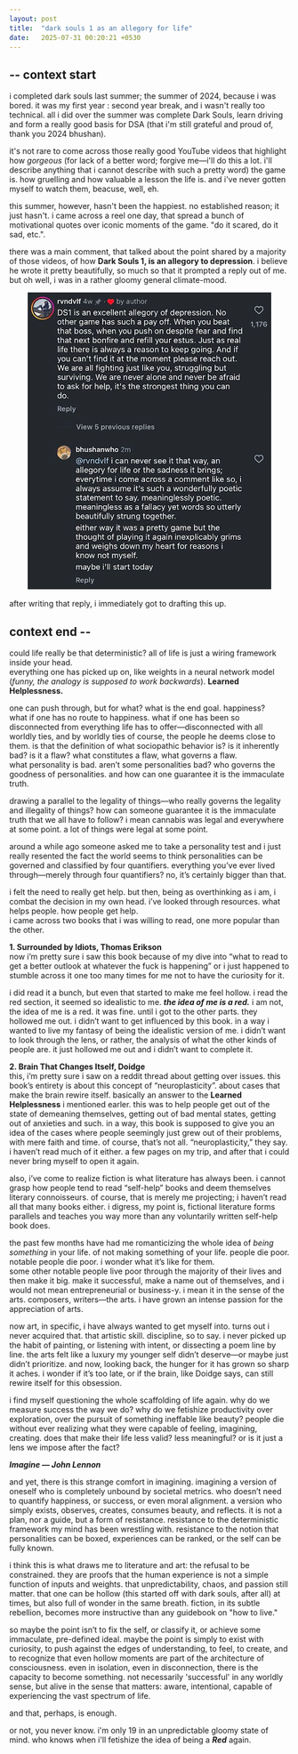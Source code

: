 ```yaml
---
layout: post
title:  "dark souls 1 as an allegory for life"
date:   2025-07-31 00:20:21 +0530
---
```


## -- context start

i completed dark souls last summer; the summer of 2024, because i was bored. it was my first year : second year break, and i wasn't really too technical. all i did over the summer was complete Dark Souls, learn driving and form a really good basis for DSA (that i'm still grateful and proud of, thank you 2024 bhushan).

it's not rare to come across those really good YouTube videos that highlight how *gorgeous* (for lack of a better word; forgive me—i'll do this a lot. i'll describe anything that i cannot describe with such a pretty word) the game is. how gruelling and how valuable a lesson the life is. and i've never gotten myself to watch them, beacuse, well, eh.

this summer, however, hasn't been the happiest. no established reason; it just hasn't. 
i came across a reel one day, that spread a bunch of motivational quotes over iconic moments of the game. "do it scared, do it sad, etc.".

there was a main comment, that talked about the point shared by a majority of those videos, of how **Dark Souls 1, is an allegory to depression**. i believe he wrote it pretty beautifully, so much so that it prompted a reply out of me. but oh well, i was in a rather gloomy general climate-mood. 

<div style="text-align: center;">
    <img src="/assets/images/ds1_context.png" alt="the comment" title="the comment">
</div>

after writing that reply, i immediately got to drafting this up.

## context end --

could life really be that deterministic? all of life is just a wiring framework inside your head.  
everything one has picked up on, like weights in a neural network model (*funny, the analogy is supposed to work backwards*). **Learned Helplessness.**  

one can push through, but for what? what is the end goal. happiness?  
what if one has no route to happiness. what if one has been so disconnected from everything life has to offer—disconnected with all worldly ties, and by worldly ties of course, the people he deems close to them. is that the definition of what sociopathic behavior is? is it inherently bad? is it a flaw? what constitutes a flaw, what governs a flaw.  
what personality is bad. aren’t some personalities bad? who governs the goodness of personalities. and how can one guarantee it is the immaculate truth.  

drawing a parallel to the legality of things—who really governs the legality and illegality of things? how can someone guarantee it is the immaculate truth that we all have to follow? i mean cannabis was legal and everywhere at some point. a lot of things were legal at some point.  

around a while ago someone asked me to take a personality test and i just really resented the fact the world seems to think personalities can be governed and classified by four quantifiers. everything you’ve ever lived through—merely through four quantifiers? no, it’s certainly bigger than that.  

i felt the need to really get help. but then, being as overthinking as i am, i combat the decision in my own head. i’ve looked through resources. what helps people. how people get help.  
i came across two books that i was willing to read, one more popular than the other.  

**1. Surrounded by Idiots, Thomas Erikson**  
now i’m pretty sure i saw this book because of my dive into “what to read to get a better outlook at whatever the fuck is happening” or i just happened to stumble across it one too many times for me not to have the curiosity for it.  

i did read it a bunch, but even that started to make me feel hollow. i read the red section, it seemed so idealistic to me. ***the idea of me is a red.*** i am not, the idea of me is a red. it was fine. until i got to the other parts. they hollowed me out. i didn’t want to get influenced by this book. in a way i wanted to live my fantasy of being the idealistic version of me. i didn’t want to look through the lens, or rather, the analysis of what the other kinds of people are. it just hollowed me out and i didn’t want to complete it.  

**2. Brain That Changes Itself, Doidge**  
this, i’m pretty sure i saw on a reddit thread about getting over issues. this book’s entirety is about this concept of “neuroplasticity”. about cases that make the brain rewire itself. basically an answer to the **Learned Helplessness** i mentioned earler. this was to help people get out of the state of demeaning themselves, getting out of bad mental states, getting out of anxieties and such. in a way, this book is supposed to give you an idea of the cases where people seemingly just grew out of their problems, with mere faith and time. of course, that’s not all. “neuroplasticity,” they say. i haven’t read much of it either. a few pages on my trip, and after that i could never bring myself to open it again.  

also, i’ve come to realize fiction is what literature has always been. i cannot grasp how people tend to read “self-help” books and deem themselves literary connoisseurs. of course, that is merely me projecting; i haven’t read all that many books either. i digress, my point is, fictional literature forms parallels and teaches you way more than any voluntarily written self-help book does.  

the past few months have had me romanticizing the whole idea of *being something* in your life. of not making something of your life. people die poor. notable people die poor. i wonder what it’s like for them.  
some other notable people live poor through the majority of their lives and then make it big. make it successful, make a name out of themselves, and i would not mean entrepreneurial or business-y. i mean it in the sense of the arts. composers, writers—the arts. i have grown an intense passion for the appreciation of arts.  

now art, in specific, i have always wanted to get myself into. turns out i never acquired that. that artistic skill. discipline, so to say. i never picked up the habit of painting, or listening with intent, or dissecting a poem line by line. the arts felt like a luxury my younger self didn’t deserve—or maybe just didn’t prioritize. and now, looking back, the hunger for it has grown so sharp it aches. i wonder if it’s too late, or if the brain, like Doidge says, can still rewire itself for this obsession.  

i find myself questioning the whole scaffolding of life again. why do we measure success the way we do? why do we fetishize productivity over exploration, over the pursuit of something ineffable like beauty? people die without ever realizing what they were capable of feeling, imagining, creating. does that make their life less valid? less meaningful? or is it just a lens we impose after the fact?  

***Imagine — John Lennon***

and yet, there is this strange comfort in imagining. imagining a version of oneself who is completely unbound by societal metrics. who doesn’t need to quantify happiness, or success, or even moral alignment. a version who simply exists, observes, creates, consumes beauty, and reflects. it is not a plan, nor a guide, but a form of resistance. resistance to the deterministic framework my mind has been wrestling with. resistance to the notion that personalities can be boxed, experiences can be ranked, or the self can be fully known.  

i think this is what draws me to literature and art: the refusal to be constrained. they are proofs that the human experience is not a simple function of inputs and weights. that unpredictability, chaos, and passion still matter. that one can be hollow (this started off with dark souls, after all) at times, but also full of wonder in the same breath. fiction, in its subtle rebellion, becomes more instructive than any guidebook on "how to live."  

so maybe the point isn’t to fix the self, or classify it, or achieve some immaculate, pre-defined ideal. maybe the point is simply to exist with curiosity, to push against the edges of understanding, to feel, to create, and to recognize that even hollow moments are part of the architecture of consciousness. even in isolation, even in disconnection, there is the capacity to become something. not necessarily 'successful' in any worldly sense, but alive in the sense that matters: aware, intentional, capable of experiencing the vast spectrum of life.  

and that, perhaps, is enough.

or not, you never know. i'm only 19 in an unpredictable gloomy state of mind. who knows when i'll fetishize the idea of being a ***Red*** again.
